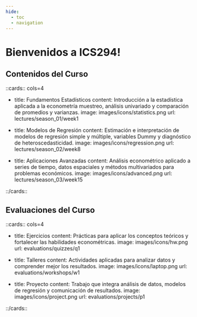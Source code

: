 ```yaml
---
hide:
  - toc
  - navigation
---
```



# Bienvenidos a ICS294!


## Contenidos del Curso

::cards:: cols=4

- title: Fundamentos Estadísticos
  content: Introducción a la estadística aplicada a la econometría muestreo, análisis univariado y comparación de promedios y varianzas.
  image: images/icons/statistics.png
  url: lectures/season_01/week1

- title: Modelos de Regresión
  content: Estimación e interpretación de modelos de regresión simple y múltiple, variables Dummy y diagnóstico de heteroscedasticidad.
  image: images/icons/regression.png
  url: lectures/season_02/week8

- title: Aplicaciones Avanzadas
  content: Análisis econométrico aplicado a series de tiempo, datos espaciales y métodos multivariados para problemas económicos.
  image: images/icons/advanced.png
  url: lectures/season_03/week15


::/cards::

## Evaluaciones del Curso


::cards:: cols=4

- title: Ejercicios
  content: Prácticas para aplicar los conceptos teóricos y fortalecer las habilidades econométricas.
  image: images/icons/hw.png
  url: evaluations/quizzes/q1

- title: Talleres
  content: Actividades aplicadas para analizar datos y comprender mejor los resultados.
  image: images/icons/laptop.png
  url: evaluations/workshops/w1

- title: Proyecto
  content: Trabajo que integra análisis de datos, modelos de regresión y comunicación de resultados.
  image: images/icons/project.png
  url: evaluations/projects/p1



::/cards::
